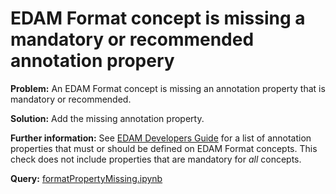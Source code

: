 # EDAM Format concept is missing a mandatory or recommended annotation propery

**Problem:** An EDAM Format concept is missing an annotation property that is mandatory or recommended.

**Solution:** Add the missing annotation property.

**Further information:** See [EDAM Developers Guide](https://edamontologydocs.readthedocs.io/en/latest/developers_guide.html#deprecating-concepts) for a list of annotation properties that must or should be defined on EDAM Format concepts.  This check does not include properties that are mandatory for *all* concepts.


**Query:** [formatPropertyMissing.ipynb](https://github.com/edamontology/edamverify/blob/master/queries/formatPropertyMissing.ipynb)
